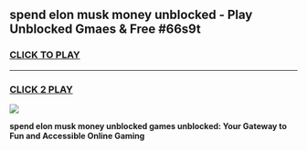 
## spend elon musk money unblocked - Play Unblocked Gmaes & Free #66s9t
<h3>
<a href="https://news.freeplayer.one?title=spend_elon_musk_money_unblocked&ref=26F">CLICK TO PLAY</a></h3>
<hr>

<h3>
<a href="https://news.freeplayer.one?title=spend_elon_musk_money_unblocked&ref=26F">CLICK 2 PLAY</a>
  
</h3>

<a href="https://news.freeplayer.one?title=spend_elon_musk_money_unblocked&ref=26F/"><img src="https://clearcache.store/games.png"></a>


**spend elon musk money unblocked games unblocked: Your Gateway to Fun and Accessible Online Gaming**
